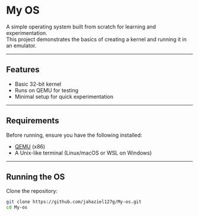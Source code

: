 # My OS

A simple operating system built from scratch for learning and experimentation.  
This project demonstrates the basics of creating a kernel and running it in an emulator.

---

## Features
- Basic 32-bit kernel
- Runs on QEMU for testing
- Minimal setup for quick experimentation

---

## Requirements
Before running, ensure you have the following installed:
- [QEMU](https://www.qemu.org/) (x86)
- A Unix-like terminal (Linux/macOS or WSL on Windows)

---

## Running the OS

Clone the repository:
```bash
git clone https://github.com/jahaziel127g/My-os.git
cd My-os
